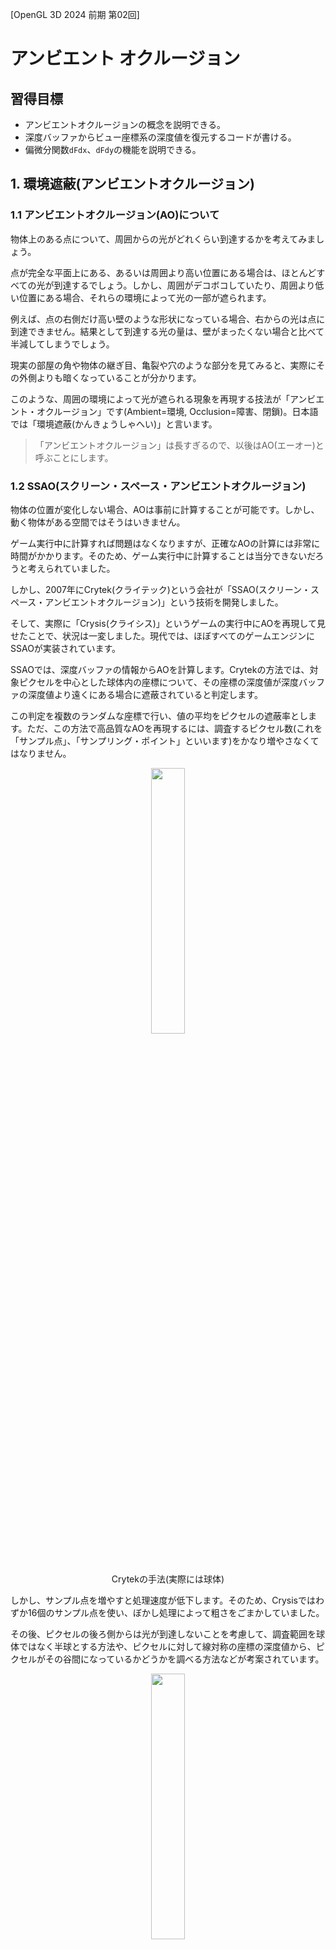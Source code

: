[OpenGL 3D 2024 前期 第02回]

# アンビエント オクルージョン

## 習得目標

* アンビエントオクルージョンの概念を説明できる。
* 深度バッファからビュー座標系の深度値を復元するコードが書ける。
* 偏微分関数`dFdx`、`dFdy`の機能を説明できる。

## 1. 環境遮蔽(アンビエントオクルージョン)

### 1.1 アンビエントオクルージョン(AO)について

物体上のある点について、周囲からの光がどれくらい到達するかを考えてみましょう。

点が完全な平面上にある、あるいは周囲より高い位置にある場合は、ほとんどすべての光が到達するでしょう。しかし、周囲がデコボコしていたり、周囲より低い位置にある場合、それらの環境によって光の一部が遮られます。

例えば、点の右側だけ高い壁のような形状になっている場合、右からの光は点に到達できません。結果として到達する光の量は、壁がまったくない場合と比べて半減してしまうでしょう。

現実の部屋の角や物体の継ぎ目、亀裂や穴のような部分を見てみると、実際にその外側よりも暗くなっていることが分かります。

このような、周囲の環境によって光が遮られる現象を再現する技法が「アンビエント・オクルージョン」です(Ambient=環境, Occlusion=障害、閉鎖)。日本語では「環境遮蔽(かんきょうしゃへい)」と言います。

>「アンビエントオクルージョン」は長すぎるので、以後はAO(エーオー)と呼ぶことにします。

<div style="page-break-after: always"></div>

### 1.2 SSAO(スクリーン・スペース・アンビエントオクルージョン)

物体の位置が変化しない場合、AOは事前に計算することが可能です。しかし、動く物体がある空間ではそうはいきません。

ゲーム実行中に計算すれば問題はなくなりますが、正確なAOの計算には非常に時間がかかります。そのため、ゲーム実行中に計算することは当分できないだろうと考えられていました。

しかし、2007年にCrytek(クライテック)という会社が「SSAO(スクリーン・スペース・アンビエントオクルージョン)」という技術を開発しました。

そして、実際に「Crysis(クライシス)」というゲームの実行中にAOを再現して見せたことで、状況は一変しました。現代では、ほぼすべてのゲームエンジンにSSAOが実装されています。

SSAOでは、深度バッファの情報からAOを計算します。Crytekの方法では、対象ピクセルを中心とした球体内の座標について、その座標の深度値が深度バッファの深度値より遠くにある場合に遮蔽されていると判定します。

この判定を複数のランダムな座標で行い、値の平均をピクセルの遮蔽率とします。ただ、この方法で高品質なAOを再現するには、調査するピクセル数(これを「サンプル点」、「サンプリング・ポイント」といいます)をかなり増やさなくてはなりません。

<p align="center">
<img src="images/Tips_08_ao_sphere.png" width="33%" /><br>
Crytekの手法(実際には球体)
</p>

しかし、サンプル点を増やすと処理速度が低下します。そのため、Crysisではわずか16個のサンプル点を使い、ぼかし処理によって粗さをごまかしていました。

その後、ピクセルの後ろ側からは光が到達しないことを考慮して、調査範囲を球体ではなく半球とする方法や、ピクセルに対して線対称の座標の深度値から、ピクセルがその谷間になっているかどうかを調べる方法などが考案されています。

<p align="center">
<img src="images/Tips_08_ao_hemisphere.png" width="33%" /><br>
サンプル点を減らすために、範囲を半球に限定した手法
</p>

今回は、2012年にNVidia社のMcGuire氏が考案した「SAO(スケーラブル・アンビエント・オブスキュランス)」という方法を使うことにしました。

>`obscurance`は「隠す」、「あいまいにする」という意味です。

SAOでは、対象ピクセルからサンプル点へ向かうベクトルと、対象ピクセルの法線がなす角を調べます。そして、角度が小さいほど強く遮蔽されていると判断します。

<p align="center">
<img src="images/Tips_08_ao_scalable_ambient_obscurance.png" width="33%" /><br>
サンプル点との角度差を遮蔽率とする手法(SAO)
</p>

また、既存のSSAOでは「ピクセルが視点に近い場合、サンプルする範囲が広くなりすぎて描画速度が低下する」という問題がありました。SAOでは、ブルームエフェクトのように多段階の縮小深度バッファを作成することで、速度低下を抑える工夫が導入されています。

>**【SSAOをもっと詳しく知るには】**<br>
>SSAOの種類と考え方については、以下のURLが参考になるでしょう。<br>
>`https://ambientocclusion.hatenablog.com/entry/2013/11/07/152755`

### 1.3 SAO用のシェーダを作成する

SAOではブルームエフェクトと同様に、複数のシェーダを使用します。

* 深度値を視点からの線形距離に戻すシェーダ(同時に1/2に縮小)
* 線形距離バッファを縮小するシェーダ
* SAO技法によってアンビエントオクルージョンを計算するシェーダ
* アンビエントオクルージョンをぼかすシェーダ

最初に「深度値を視点からの距離に戻すシェーダ」を作成します。`standard.frag`シェーダを確認すれば分かりますが、深度バッファに書き込まれた値は`0`～`1`に変換されます。

さらに、GPUは`w`要素による除算を自動的に行います。これらの要因があるため、深度バッファの値は視点平面からの線形距離を表しません。そのため、異なる深度のピクセルを直接比較することはできません。

以下の図の縦軸は深度バッファの値、横軸は距離です。

<p align="center">
<img src="images/24_depth_buffer_curve.png" width="33%" /><br>
[青=深度バッファの値 赤=本来の深度値]
</p>

図から分かるように、深度値0.2と0.3の距離の差は1mもないのに対して、深度値0.8と0.9の差は約5mになっています。このように、深度値は「どちらが手前にあるか？」には答えられますが、「2つのピクセルの奥行きの差は何メートルか？」という問いには答えられないのです。

ピクセルの間の正しい距離を計算するには、深度バッファの値を実際の線形距離に変換しなくてはなりません。

幸い、これはそんなに難しくはありません。頂点シェーダで行っている計算と逆の計算をすればいいのです。次のプログラムは、`standard.vert`から該当部分を抜き出したものです。

```c++
  const float near = 0.35;
  const float far = 1000;
  const float A = -2 * far * near / (far - near);
  const float B = (far + near) / (far - near);

  // 遠近法を有効にする
  gl_Position.w = -gl_Position.z;
  gl_Position.z = -gl_Position.z * B + A; // 深度値を補正
```

GPUによる`w`除算が行われるので、実際に深度バッファに書き込まれる値を`D`とすると、`D`は次のように計算されます。

```c++
D = 0.5 * (-gl_Position.z * B + A) / -gl_Position.z + 0.5
```

深度値を線形に戻すという問題は、`A`, `B`, `D`から`gl_Position.z`を再計算することに相当します。導出を飛ばして結論から述べると、以下の式によって線形距離に戻すことが可能です。

```c++
D` = 2 * D + 1
gl_Position.z = A / (D' - B)
```

>この式の導出は各自で行うこと。それほど難しくありません。

それではシェーダを作成しましょう。プロジェクトの`Res`フォルダに`sao_restore_depth.frag`(エスエーオー・レストア・デプス・フラグ)という名前のテキストファイルを追加してください。

追加したファイルを開き、次のプログラムを追加してください。

```diff
+#version 450
+
+out float outColor;
+
+layout(binding=0) uniform sampler2D texDepth;
+
+/**
+* 深度バッファの値からビュー空間のZ値を復元
+*/
+void main()
+{
+  // 2x2テクセルのうち、最も視点に近い値を選択
+  ivec2 uv = ivec2(gl_FragCoord.xy) * 2;
+  float d1 = texelFetch(texDepth, uv + ivec2(0, 0), 0).x;
+  float d2 = texelFetch(texDepth, uv + ivec2(0, 1), 0).x;
+  float d3 = texelFetch(texDepth, uv + ivec2(1, 1), 0).x;
+  float d4 = texelFetch(texDepth, uv + ivec2(1, 0), 0).x;
+  float depth = min(min(d1, d2), min(d3, d4));
+
+  // 深度値を線形に戻す
+  const float near = 0.35;
+  const float far = 1000;
+  const float A = -2 * far * near / (far - near);
+  const float B = (far + near) / (far - near);
+  depth = 2 * depth - 1;
+  outColor = A / (depth - B);
+}
```

このシェーダでは深度値の変換に加えて、サイズを縦横1/2(面積では1/4)に縮小する処理も行っています。テクスチャのサイズを減らすと、以後の処理でテクスチャの読み取りにかかる時間を大幅に短縮できるからです。

このような縮小処理では通常は`texture`関数を使って周辺4ピクセルの平均値を利用します。しかし、深度テクスチャの場合はこの方法は使えません。

というのは、先に説明したように「深度値が線形ではない(非線形)」だからです。このため、単純に平均すると、間違った平均値になってしまいます。

そこで、「4ピクセルのうち、最も視点に近い値」を選びます。AOの計算では隣接ピクセルとの位置関係が重要なので、手前に出っ張った部分を優先するのは理にかなっています。

周辺4ピクセルの平均値ではなく、特定のピクセルの値だけを取り出すには`texelFetch`(テクセル・フェッチ)関数を使います。

<p><code class="tnmai_code"><strong>【書式】</strong><br>
vec3 texelfetch(サンプラ, テクスチャ座標, ミップレベル);
</code></p>

`texelFech`関数では、テクスチャ座標の指定方法が「ピクセル単位」となっていることに注意してください(`texture`関数は`0.0`～`1.0`の範囲)。

例えば`texture`関数で画像の中心の色を取得するには座標に`(0.5, 0.5)`を指定します。同じことを`texelFetch`で行うには、画像が256x256だったとすると`(128,128)`を指定することになります。

ピクセル単位のテクスチャ座標を取得する方法はいろいろありますが、今回は深度テクスチャを1/2に縮小描画するため、スクリーン座標を表す`gl_FragCoord`(ジーエル・フラグ・コード)変数が利用できます。

`gl_FragCoord`はフラグメントのスクリーン座標を表します。フレームバッファサイズが960x540の場合、左下端のフラグメントの`gl_FragCoord`は`(0.5, 0.5)`、右上端は`(959.5, 539.5)`になります。

深度テクスチャは1920x1080なので、`gl_FragCoord`を2倍すると深度テクスチャの座標になります。あとは右と上方向に1ピクセルずつずらしながら4回`texelFetch`を実行します。

4つのピクセルの値を取得したら、それらうちで最も視点に近い、つまり、視点からの距離が短いピクセルを選択します。これには`min`関数を使います。

深度値`depth`を取得したら、あとは先に説明した式を使って線形距離に変換し、`outColor`に代入します。

### 1.4 線形距離を縮小するシェーダを作成する

次に、線形距離に変換したデータを更に縮小していくシェーダを作成します。これはSAOの`Scalable`(スケーラブル)という特性を実現するためです。

ブルームエフェクトのサンプリング範囲はすべてのピクセルで一定でしたが、SSAOでは視点から遠いピクセルはサンプリング範囲が狭く、視点に近いピクセルほどサンプリング範囲が広くなります。

サンプリング範囲が広くなると、それだけ広範囲のテクスチャを参照しなくてはならず、描画性能が低下するという問題がありました。

そこでSAOでは、描画範囲に応じて縮小した深度バッファを利用することで、参照するテクスチャのサイズを一定以下に抑え、性能低下を防ぐようになっています。

それでは、プロジェクトの`Res`フォルダに`sao_down_sampling.frag`(エスエーオー・ダウン・サンプリング・フラグ)という名前のテキストファイルを追加してください。

追加したファイルを開き、次のプログラムを追加してください。

```diff
+#version 450
+
+layout(binding=0) uniform sampler2D texDepth;
+
+out float outColor;
+
+layout(location=200) uniform int mipLevel; // コピー元のミップレベル
+
+void main()
+{
+  ivec2 uv = ivec2(gl_FragCoord.xy) * 2;
+  float d1 = texelFetch(texDepth, uv + ivec2(0, 0), mipLevel).x;
+  float d2 = texelFetch(texDepth, uv + ivec2(0, 1), mipLevel).x;
+  float d3 = texelFetch(texDepth, uv + ivec2(1, 1), mipLevel).x;
+  float d4 = texelFetch(texDepth, uv + ivec2(1, 0), mipLevel).x;
+  outColor = min(min(d1, d2), min(d3, d4));
+}
```

`ssao_restre_depth.frag`シェーダで線形距離への変換は済ませているので、このシェーダでは最も視点に近いピクセルを選ぶだけです。

大きな違いは、ミップレベルを指定するユニフォーム変数があることです。ミップマップは「解像度を段階的に下げた複数の画像で構成されたテクスチャ」です。

ポリゴンが視点から遠くなるほどテクスチャも縮小表示されますが、画像を効率的に縮小する方法は存在しないために描画速度が低下します。

ミップマップのアイデアは、事前に縮小した画像を用意しておき、実際に画面上に表示されるサイズに応じて適切なサイズの画像を選択することで、描画速度の低下を防ぐというものです。

SSAOでは距離が近いピクセルほどサンプリング範囲が広くなりますが、広い範囲をサンプリングすることは、機能的には画像の縮小と同じです。

そこで、SAOでは線形距離を4～5段階のミップマップ画像に縮小しておきます。サンプリング範囲に合わせたミップマップを使うことで、描画速度の低下を防ぎます。

### 1.5 深度値を線形距離に変換する

ここで、ゲームエンジンに深度バッファの線形変換と縮小処理までを実装しておきます。

まず`Texture`クラスにミップマップテクスチャを作成する機能を追加します。`Texture.h`を開き、「空のテクスチャを作成するコンストラクタ」の宣言を次のように変更してください。

```diff
   * @param height    テクスチャの高さ(ピクセル数)
   * @param gpuFormat データ形式
   * @param wrapMode  ラップモード
+  * @param levels    ミップマップテクスチャのレベル数
   */
   Texture(const char* name, int width, int height,
-    GLenum gpuFormat, GLenum wrapMode = GL_CLAMP_TO_EDGE);
+    GLenum gpuFormat, GLenum wrapMode = GL_CLAMP_TO_EDGE, int levels = 1);

   ~Texture();
```

次に`Texture.cpp`を開き、「空のテクスチャを作成するコンストラクタ」の定義を次のように変更してください。

```diff
 * 空のテクスチャを作成するコンストラクタ
 */
 Texture::Texture(const char* name, int width, int height,
-  GLenum gpuFormat, GLenum wrapMode) :
+  GLenum gpuFormat, GLenum wrapMode, int levels) :
   name(name), width(width), height(height)
 {
   glCreateTextures(GL_TEXTURE_2D, 1, &id);
-  glTextureStorage2D(id, 1, gpuFormat, width, height);
+  glTextureStorage2D(id, levels, gpuFormat, width, height);
   glTextureParameteri(id, GL_TEXTURE_WRAP_S, wrapMode);
   glTextureParameteri(id, GL_TEXTURE_WRAP_T, wrapMode);
```

ミップマップテクスチャを作成するには、`glTextureStorage2D`関数の第2引数に「作成したい最大ミップレベル」を指定するだけです。これによって、ミップマップに必要なGPUメモリが確保されます。

実際のテクスチャ作成は`TexHelper`構造体が行うので、これもミップマップに対応させます。`Engine.h`を開き、`TexHelper`構造体の定義を次のように変更してください。

```diff
   struct TexHelper : public Texture {
     TexHelper(const char* p) : Texture(p) {}
     TexHelper(const char* p, bool m, GLenum f) : Texture(p, m, f) {}
-    TexHelper(const char* p, int w, int h, GLenum f) Texture(p, w, h, f) {}
+    TexHelper(const char* p, int w, int h, GLenum f, int levels = 1) :
+      Texture(p, w, h, f, GL_CLAMP_TO_EDGE, levels) {}
   };
```

それから、描画先となるフレームバッファオブジェクトについても、書き込み先のミップマップを指定する機能を追加します。`FramebufferObject.h`を開き、コンストラクタの定義を次のように変更してください。

```diff
   * 既存のテクスチャからFBOを作成するコンストラクタ
   *
   * @param color カラーテクスチャ
   * @param depth 深度テクスチャ
+  * @param colorLevel カラーテクスチャのミップレベル
+  * @param depthLevel 深度テクスチャのミップレベル
   */
-  FramebufferObject(const TexturePtr& color, const TexturePtr& depth)
+  FramebufferObject(const TexturePtr& color, const TexturePtr& depth,
+    int colorLevel = 0, int depthLevel = 0);
   ~FramebufferObject();

   // コピーと代入を禁止
   FramebufferObject(const FramebufferObject&) = delete;
```

続いて`FramebufferObject.cpp`を開き、コンストラクタの定義を次のように変更してください。

```diff
 * 既存のテクスチャからFBOを作成するコンストラクタ
 */
 FramebufferObject::FramebufferObject(
-  const TexturePtr& color, const TexturePtr& depth)
+  const TexturePtr& color, const TexturePtr& depth,
+  int colorLevel, int depthLevel)
   : texColor(color), texDepth(depth)
 {
   glCreateFramebuffers(1, &fbo);
 
   // カラーバッファを設定
   if (color) {
-    glNamedFramebufferTexture(fbo, GL_COLOR_ATTACHMENT0, *color, 0);
+    glNamedFramebufferTexture(fbo, GL_COLOR_ATTACHMENT0, *color, colorLevel);
     width = texColor->GetWidth();
     height = texColor->GetHeight();
   } else {
     glNamedFramebufferDrawBuffer(fbo, GL_NONE);
   }
 
   // 深度バッファを設定
   if (depth) {
-    glNamedFramebufferTexture(fbo, GL_DEPTH_ATTACHMENT, *depth, 0);
+    glNamedFramebufferTexture(fbo, GL_DEPTH_ATTACHMENT, *depth, depthLevel);
     width = texDepth->GetWidth();
     height = texDepth->GetHeight();
   }
```

これで、フレームバッファの書き込み先に、特定のミップレベルを指定できるようになりました。

それでは、プログラムオブジェクトとフレームバッファオブジェクトを作成し、深度値を変換して縮小する機能を追加しましょう。`Engine.h`を開き、ブルームエフェクト用の変数定義の下に、次のプログラムを追加してください。

```diff
   ProgramObjectPtr progUpSampling;     // 拡大ぼかしシェーダ
   float bloomThreshold = 1; // 明るいとみなす閾値
   float bloomIntensity = 1; // ブルームの強さ
+
+  // SSAO用のメンバ変数
+  ProgramObjectPtr progSAORestoreDepth; // 線形距離変換シェーダ
+  ProgramObjectPtr progSAODownSampling; // 縮小シェーダ
+  FramebufferObjectPtr fboSAODepth[4];  // 深度値の縮小バッファ

   ProgramObjectPtr progImageProcessing; // 画像処理シェーダ
   mat3 colorMatrix = mat3(1); // 画像処理で使う色変換マトリクス
```

続いて`Engine.cpp`を開き、`Initialize`メンバ関数に次のプログラムを追加してください。

```diff
   progUpSampling = std::make_shared<ProgramObject>(
     "Res/simple.vert", "Res/up_sampling.frag");
   progImageProcessing = std::make_shared<ProgramObject>(
     "Res/simple.vert", "Res/image_processing.frag");
+  progSAORestoreDepth = std::make_shared<ProgramObject>(
+    "Res/simple.vert", "Res/sao_restore_depth.frag");
+  progSAODownSampling = std::make_shared<ProgramObject>(
+    "Res/simple.vert", "Res/sao_down_sampling.frag");

   glProgramUniform1f(*progShadow, locAlphaCutoff, 0.5f); // カットオフ値を設定しておく
   glProgramUniform1f(*progShadowSkeletal, locAlphaCutoff, 0.5f);
```

頂点シェーダには`simple.vert`を使います。全画面を対象とするシェーダは、とりあえず`simple.vert`を使っておけば大丈夫です。

続いてフレームバッファオブジェクトを作成します。`CreateMainFBO`メンバ関数の定義に、次のプログラムを追加してください。

```diff
   auto texMainDepth = std::make_shared<TexHelper>(
     "FBO(main depth)", width, height, GL_DEPTH_COMPONENT32);
   fboMain = std::make_shared<FramebufferObject>(texMainColor, texMainDepth);
+
+  // SAO用FBOを作成する
+  const int maxMipLevel = static_cast<int>(std::size(fboSSAODepth));
+  auto texSAODepth = std::make_shared<TexHelper>(
+    "FBO(sao depth)", width / 2, height / 2, GL_R32F, maxMipLevel);
+  for (int level = 0; level < maxMipLevel; ++level) {
+    fboSAODepth[i] = std::make_shared<FramebufferObject>(texSAODepth, nullptr, level, 0);
+  }

   // ブルーム用FBOを作成する
   fboBloom.clear();
   fboBloom.resize(6);
```

ミップマップテクスチャは複数の画像の集合です。ミップレベルごとに異なるフレームバッファオブジェクトに割り当てることができます。

作成したオブジェクトを使って、線形距離と縮小バッファを描画します。`Engine.h`を開き、`Engine`クラスのプライベートメンバに次のプログラムを追加してください。

```diff
   void CreateShadowMap(
     GameObjectList::iterator begin,
     GameObjectList::iterator end);
+  void DrawAmbientOcclusion();
   void DrawBloomEffect();
   void DrawMainImageToDefaultFramebuffer();
```

`Engine.cpp`を開き、`CreateShadowMap`メンバ関数の定義の下に、次のプログラムを追加してください。

```diff
   glProgramUniform1f(*prog3D, locShadowNormalOffset, texelSize * 1.5f);
   glProgramUniform1f(*progSkeletal, locShadowNormalOffset, texelSize * 1.5f);

   glDisable(GL_CULL_FACE);
 }
+
+/**
+* アンビエントオクルージョンを描画する
+*/
+void Engine::DrawAmbientOcclusion()
+{
+  glDisable(GL_CULL_FACE);
+  glDisable(GL_DEPTH_TEST);
+  glDisable(GL_BLEND);
+
+  glBindVertexArray(*meshBuffer->GetVAO());
+  const auto& drawParams =
+    meshBuffer->GetStaticMesh("plane_xy")->drawParamsList[0];
+
+  // 深度値を線形距離に変換(fboMain -> fboSAODepth[0])
+  glUseProgram(*progSAORestoreDepth);
+  glBindFramebuffer(GL_FRAMEBUFFER, *fboSAODepth[0]);
+  glViewport(0, 0, fboSAODepth[0]->GetWidth(), fboSAODepth[0]->GetHeight());
+  GLuint tex0 = *fboMain->GetDepthTexture();
+  glBindTextures(0, 1, &tex0);
+  glDrawElementsBaseVertex(drawParams.mode, drawParams.count,
+    GL_UNSIGNED_SHORT, drawParams.indices, drawParams.baseVertex);
+
+  glEnable(GL_BLEND);
+  glEnable(GL_DEPTH_TEST);
+  glEnable(GL_CULL_FACE);
+}

 /**
 * ブルームエフェクトを描画する
```

深度値の線形距離への変換では、カリング、深度テスト、アルファブレンドは使わないので無効化しています。そして、関数の末尾で戻しています。

>**【これらの機能を無効化しないとどうなる？】**<br>
>実際のところ、プリミティブが適切ならカリングの有無は描画に影響しません。また、`fboSAODepth`には深度バッファがアタッチされていないので、深度テストが有効であっても意味はありません。<br>
>つまり、ここで本当に無効化するべきなのは「アルファブレンド」だけです。しかし、「無効化しなくてもGPUがうまくやってくれる」ということは保証されていないため、GPUやドライバによっては速度低下の原因にならないとも限りません。使わない機能は明示的に無効化しておくほうが安全です。

次に、線形距離に変換した画像データを段階的に縮小します。深度値を線形距離に変換するプログラムの下に、次のプログラムを追加してください。

```diff
   GLuint tex0 = *fboMain->GetDepthTexture();
   glBindTextures(0, 1, &tex0);
   glDrawElementsBaseVertex(drawParams.mode, drawParams.count,
     GL_UNSIGNED_SHORT, drawParams.indices, drawParams.baseVertex);
+
+  // 縮小バッファを作成(fboSAODepth[i - 1] -> fboSAODepth[i])
+  glUseProgram(*progSAODownSampling);
+  tex0 = *fboSAODepth[0]->GetColorTexture();
+  glBindTextures(0, 1, &tex0);
+  for (int i = 1; i < std::size(fboSAODepth); ++i) {
+    glBindFramebuffer(GL_FRAMEBUFFER, *fboSAODepth[i]);
+    glViewport(0, 0, fboSAODepth[i]->GetWidth(), fboSAODepth[i]->GetHeight());
+    glProgramUniform1i(*progSAODownSampling, 200, i - 1);
+    glDrawElementsBaseVertex(drawParams.mode, drawParams.count,
+      GL_UNSIGNED_SHORT, drawParams.indices, drawParams.baseVertex);
+  }

   glEnable(GL_BLEND);
   glEnable(GL_DEPTH_TEST);
```

ミップマップテクスチャは「内部的には複数の画像の集合」ですが、テクスチャイメージユニットには「まとめてひとつのテクスチャ」として設定します。

実際、通常の3D描画ではミップマップは自動的に選択され、シェーダでミップマップを意識することはありません。しかし、今回のように「特定のミップレベルの画像だけを参照したい」場合は明示的にミップレベルを指定できます。

### 1.6 線形距離バッファを表示する

さて、線形距離バッファと縮小バッファは、SSAOを描画するための中間データです。そのため、実際に画面に表示されることはありません。

しかし、シェーダにはデバッグ機能がほとんどないため、正しく動作していることを確認するには、実際に画面に表示してみるしかありません。

そこで、テクスチャを画面に表示するだけのシェーダを用意し、線形距離バッファを確認できるようにします。

プロジェクトの`Res`フォルダに`simple.frag`という名前のテキストファイルを追加してください。追加したファイルを開き、次のプログラムを追加してください。

```diff
+#version 450
+
+layout(location=1) in vec2 inTexcoord;
+
+layout(binding=0) uniform sampler2D texColor;
+
+out vec4 outColor;
+
+void main()
+{
+  outColor = texture(texColor, inTexcoord);
+}
```

次に`Engine.h`を開き、`Engine`クラスの定義に次のプログラムを追加してください。

```diff
   // SSAO用のメンバ変数
   ProgramObjectPtr progSAORestoreDepth; // 線形距離変換シェーダ
   ProgramObjectPtr progSAODownSampling; // 縮小シェーダ
   FramebufferObjectPtr fboSAODepth[4];  // 深度値の縮小バッファ
+
+  ProgramObjectPtr progSimple; // テクスチャを描画するだけのシェーダ

   ProgramObjectPtr progImageProcessing; // 画像処理シェーダ
   mat3 colorMatrix = mat3(1); // 画像処理で使う色変換マトリクス
```

続いて`Engine.cpp`を開き、`Initialize`メンバ関数に次のプログラムを追加してください。

```diff
   progSAORestoreDepth = std::make_shared<ProgramObject>(
     "Res/simple.vert", "Res/sao_restore_depth.frag");
   progSAODownSampling = std::make_shared<ProgramObject>(
     "Res/simple.vert", "Res/sao_down_sampling.frag");
+
+  // テクスチャを描画するだけのシェーダ
+  progSimple = std::make_shared<ProgramObject>(
+    "Res/simple.vert", "Res/simple.frag");

   glProgramUniform1f(*progShadow, locAlphaCutoff, 0.5f); // カットオフ値を設定しておく
   glProgramUniform1f(*progShadowSkeletal, locAlphaCutoff, 0.5f);
```

それでは、線形距離バッファを表示しましょう。`DrawAmbientOcclusion`メンバ関数にある縮小バッファを作成するプログラムの下に、次のプログラムを追加してください。

```diff
     glProgramUniform1i(*progSAODownSampling, 200, i - 1);
     glDrawElementsBaseVertex(drawParams.mode, drawParams.count,
       GL_UNSIGNED_SHORT, drawParams.indices, drawParams.baseVertex);
   }
+
+  // (デバッグ用)線形距離バッファを描画
+  glUseProgram(*progSimple);
+  glBindFramebuffer(GL_FRAMEBUFFER, *fboMain);
+  glViewport(0, 0, fboMain->GetWidth(), fboMain->GetHeight());
+  tex0 = *fboSAODepth[0]->GetColorTexture();
+  glBindTextures(0, 1, &tex0);
+  glDrawElementsBaseVertex(drawParams.mode, drawParams.count,
+    GL_UNSIGNED_SHORT, drawParams.indices, drawParams.baseVertex);

   glEnable(GL_BLEND);
   glEnable(GL_DEPTH_TEST);
```

最後に`DrawAmbientOcclusion`メンバ関数を呼び出します。`Render`メンバ関数にある「transparent以前のキューを描画」するプログラムの下に、次のプログラムを追加してください。

```diff
   DrawGameObject(*prog3D, gameObjects.begin(), transparentBegin);
   glProgramUniform1f(*prog3D, locAlphaCutoff, 0);
   glProgramUniform1f(*progSkeletal, locAlphaCutoff, 0);
+
+  // アンビエントオクルージョンを描画
+  DrawAmbientOcclusion();

   // スカイスフィアを描画
   DrawSkySphere();
```

プログラムがけたらビルドして実行してください。次のような赤い画面が表示されたら成功です。

<p align="center">
<img src="images/24_draw_linear_depth_0.jpg" width="45%" />
</p>

赤くなるのは、線形距離バッファのフォーマットが`GL_R32F`、つまり赤成分だけだからです。テクスチャにない色成分は`0`になります。アルファ成分がない場合、アルファ成分は`1`になります。

しかし、ほとんどが真っ赤に染まっていて、本当に正しく描画されているのかさっぱり分かりませんね。これは深度値を線形距離に変換したことで、距離1m以上は全部赤色で表示されるためです。

こういうときは、実験として出力範囲が0～1になるようにシェーダを変更します(実験なので、後で元に戻します)。

とりあえず距離100mが1.0になるように、数値を`0.01`倍しましょう。`sao_restore_depth.frag`を開き、プログラムを次のように変更してください。

```diff
  const float A = -2 * far * near / (far - near);
  const float B = (far + near) / (far - near);
  depth = 2 * depth - 1;
- outColor = A / (depth - B);
+ outColor = A / (depth - B) * 0.01;
}
```

プログラムがけたらビルドして実行してください。距離によって濃淡がついて表示されたら、深度値の線形距離への変換はうまく動作していると考えられます。

<p align="center">
<img src="images/24_draw_linear_depth_1.jpg" width="45%" />
</p>

動作確認ができたので、`0.01`倍するプログラムは削除してください。

```diff
  const float A = -2 * far * near / (far - near);
  const float B = (far + near) / (far - near);
  depth = 2 * depth - 1;
- outColor = A / (depth - B) * 0.01;
+ outColor = A / (depth - B);
}
```

### 1.7 AOを計算するシェーダを作成する

本丸である「SAOによってアンビエントオクルージョンを計算するシェーダ」を作成します。このシェーダは複雑なので、段階的に作成します。

>1. 入出力変数やユニフォーム変数、定数などを定義。
>1. ピクセルの視点座標と法線を求める。
>3. 遮蔽率(アンビエントオクルージョン)の計算に使う変数の定義。
>4. `for`ですべてのサンプル点の遮蔽率を計算。
>5. 遮蔽率を平滑化(へいかつか)する。

最初に、入出力変数、ユニフォーム変数、定数を定義します。プロジェクトの`Res`フォルダに`sao.frag`という名前のテキストファイルを追加してください。

追加したファイルを開き、次のプログラムを追加してください。

```diff
+#version 450
+
+layout(location=1) in vec2 inTexcoord;
+
+out float outColor;
+
+layout(binding=0) uniform sampler2D texDepth; // 深度テクスチャ
+
+layout(location=200) uniform vec4 saoInfo;
+#define RADIUS2             (saoInfo.x) // サンプリング半径(m)の2乗
+#define RADIUS_IN_TEXCOORDS (saoInfo.y) // サンプリング半径(テクスチャ座標)
+#define BIAS                (saoInfo.z) // 平面とみなすコサイン値
+#define INTENSITY           (saoInfo.w) // AOの強度
+
+// NDC座標をビュー座標に変換するためのパラメータ
+layout(location=201) uniform vec2 ndcToView;
+
+const float twoPi = 3.14159265 * 2; // 2π(360度)
+const float samplingCount = 11;     // サンプル数
+const float spiralTurns = 7;        // サンプル点の回転回数
+const int maxMipLevel = 3;          // 最大ミップレベル
+
+// ミップレベル0になるサンプル点の距離(2^logMipOffsetピクセル)
+const int logMipOffset = 3;
```

`texDepth`(テックス・デプス)には、線形距離に変換した深度テクスチャを割り当てます。

`saoInfo`(エスエーオー・インフォ)は、SAOに使用するパラメータが設定されます。各パラメータについては実際に使うときに説明します。

`ndcToView`(エヌディーシー・トゥ・ビュー)は、NDC座標を視点(ビュー)座標に変換します。

`twoPi`(トゥー・パイ)は読んで字のごとく`2π`です。このシェーダでは、サンプリング開始位置をランダムに選択するために使用します。

SAOのサンプル点は、次のように螺旋状に選択されます。

<p align="center">
<img src="images/Tips_08_sao_spiral_sampling.png" width="25%" />
</p>

`samplingCount`(サンプリング・カウント)は、1ピクセルのAO計算で取得するサンプル数です。増やすと見た目がきれいになるかわりに描画速度が低下します。

`spiralTurns`(スパイラル・ターンズ)は、サンプリング位置を決める螺旋の巻き回数です。多すぎても少なすぎても見た目の品質が低下します。

>nvidiaによると「サンプル点の偏りを防ぐため`samplingCount`未満の最大の素数を選ぶべき」だそうです。

`maxMipLevel`(マックス・ミップ・レベル)は`texDepth`に割り当てるテクスチャの最大ミップレベルです。

GLSLには`textureQueryLevels`というミップマップ数を取得する関数があるのですが、この関数の戻り値は実装依存とされており、あまり信頼できません。そのため、定数を使うほうが安全です。

`logMipOffset`(ログ・ミップ・オフセット)は、ミップレベルが切り替わり始める距離です。サンプル点までの距離が「2の`logMipOffset`乗」ピクセルより遠い場合、より解像度の低いミップレベルが選ばれます。

GPUキャッシュの特性から、遠く離れたピクセルへのアクセスは読み取りに時間がかかります。より低解像度の画像から読み取ることで、実質的なピクセル距離を一定以下に<ruby>保<rt>たも</rt></ruby>ち、読み取り速度の低下を防ぎます。

### 1.8 ピクセルの視点座標と法線を復元する

続いて、「テクスチャ座標と深度値からピクセルの視点座標を復元する」関数を定義します。関数名は`GetViewSpacePosition`(ゲット・ビュースペース・ポジション、「視点座標系の座標を取得する」という意味)とします。

`logMipOffset`定数の定義の下に、次のプログラムを追加してください。

```diff
 // ミップレベル0になるサンプル点の距離(2^logMipOffsetピクセル)
 const int logMipOffset = 4;
+
+/**
+* ビュー座標系の座標を計算
+*/
+vec3 GetViewSpacePosition(vec2 uv, float linearDepth)
+{
+  // テクスチャ座標からNDC座標に変換
+  vec2 ndc = uv * 2 - 1;
+
+  // NDC座標から視点からの距離1mの場合の視点座標に変換
+  vec2 viewOneMeter = ndc * ndcToView;
+
+  // 距離が深度値の場合の視点座標に変換
+  return vec3(viewOneMeter * linearDepth, -linearDepth);
+}
```

`viewOneMeter`(ビュー・ワン・メーター)は、視点から線形距離1mの位置にスクリーンを表示した場合の`uv`座標を表します。この値に線形距離を掛けると、視点座標系にの座標が得られます。

続いて`main`関数を定義します。SAOシェーダはおおよそ次の手順でAOを計算します。

それでは、`GetViewSpacePosition`関数の定義の下に、次のプログラムを追加してください。

```diff
   // 距離が深度値の場合の視点座標に変換
   return vec3(viewOneMeter * linearDepth, -linearDepth);
 }
+
+/**
+* SAO(Scalable Ambient Obscurance)により遮蔽率を求める
+*/
+void main()
+{
+  // ピクセルの視点座標と法線を求める
+  float depth = textureLod(texDepth, inTexcoord, 0).x;
+  vec3 positionVS = GetViewSpacePosition(inTexcoord, depth);
+  vec3 normalVS = normalize(cross(dFdx(positionVS), dFdy(positionVS)));
+}
```

ピクセルの深度値は、常にミップレベル0(最も詳細な画像)から取得します。特定のミップレベルのテクスチャからデータを取得するには、`textureLod`(テクスチャ・エルオーディー)関数を使います。

<pre class="tnmai_code"><strong>【書式】</strong><code>
カラーデータ textureLod(サンプラ, テクスチャ座標, ミップレベル);
</code></pre>

`positionVS`(ポジション・ブイエス)変数には、テクスチャ座標と線形深度値から復元された「ピクセルの視点座標」が格納されます。`VS`は`View Space`の短縮形です。

ピクセルの法線は、視点座標を利用して計算されます。隣接するピクセルの視点座標に向かうベクトルがあるとします。このベクトルは、ピクセルが属する平面と平行なはずです。

平面に平行なベクトルが2つあれば、その2つの外積を求めることで平面に垂直なベクトルが求められます。そして、これはピクセルの法線と一致するはずです。

この工程は、普通に考えると`uv`をずらして視点座標を求めれば解決できますが、各ピクセルについて視点座標を3回求める必要があるため描画速度が低下してしまいます。

幸いなことに、この余分な計算は回避可能です。これには、隣接するピクセルの変数との差分を返す`dFdx`(ディーエフ・ディーエックス)関数と`dFdy`(ディーエフ・ディーワイ)関数を使います。

<pre class="tnmai_code"><strong>【書式】</strong><code>
X方向の差分 dFdx(差分を求めたい式);
</code></pre>

<pre class="tnmai_code"><strong>【書式】</strong><code>
Y方向の差分 dFdy(差分を求めたい式);
</code></pre>

これらの関数は、引数で指定された変数について、隣接ピクセルの同じ変数との差分を返します。`dFdx`はX軸方向の差分、`dFdy`はY軸方向の差分になります。

この関数が成立するのは、GPUが複数のピクセルのシェーダを同時平行で実行しているからです。

さて、座標AとBの差分はAからBへ向かうベクトルになります。ここではX軸方向とY軸方向の視点座標の差分を外積することで、平面の法線ベクトルを求めています。

>`dFdx`と`dFdy`による法線は「推測値」でしかない、という点に注意してください。「隣り合うピクセルがそれぞれ別の平面に属する場合」には対応できないからです。

### 1.9 AOの計算に使う変数を計算する

次に、`for`ループで何度も使用する変数を計算します。視点座標と法線を求めるプログラムの下に、次のプログラムを追加してください。

```diff
   float depth = textureLod(texDepth, inTexcoord, 0).x;
   vec3 positionVS = GetViewSpacePosition(inTexcoord, depth);
   vec3 normalVS = normalize(cross(dFdx(positionVS), dFdy(positionVS)));
+
+  // フラグメントごとに回転の開始角度をずらすことで見た目を改善する
+  const ivec2 iuv = ivec2(gl_FragCoord.xy);
+  const float startAngle = mod((3 * iuv.x ^ iuv.y + iuv.x * iuv.y) * 10, twoPi);
+
+  // ワールド座標系とスクリーン座標系のサンプリング半径
+  float radiusSS = RADIUS_IN_TEXCOORDS / depth;
+  float pixelsSS = radiusSS * textureSize(texDepth, 0).y;
+
+  float occlusion = 0; // 遮蔽率
+  for (int i = 0; i < samplingCount; ++i) {
+  }
+
+  // 平均値を求め、AOの強さを乗算する
+  occlusion = min(1.0, occlusion / samplingCount * INTENSITY);
 }
```

`iuv`(アイ・ユーブイ)は「int型のUV座標」という程度の意味です。`iuv`変数は次行で乱数計算を行うために使います。

`startAngle`(スタート・アングル)は、サンプル点の螺旋の開始角度です。シェーダでは乱数が使えないため、この奇妙な計算式によって擬似的なランダム値を生成しています。

>この式はnvidiaのサンプルプログラムから借用しました。

`radiusTS`(レイディウス・ティーエス)は、テクスチャ座標系のサンプリング半径です。`pixelsSS`(ピクセルズ・エスエス)は、スクリーン座標系のサンプリング半径です。

これらの値は、「最も外側のサンプル点までの距離」になります。

### 1.10 遮蔽率(AO)を計算する

続いて、実際にアンビエントオクルージョンを計算する`for`ループを作成します。実際の計算では以下の処理が行われます。

>1. サンプル点の位置を少しずつ遠くしていく。
>2. サンプル点までの距離に対応するミップレベルを求める。
>3. 選択したミップレベルの深度値から視点座標を計算。
>4. 「サンプル点に向かうベクトルとピクセル法線のなす角」が小さいほど、遮蔽率が高くなる。
>5. サンプル点がピクセルに近いほど、遮蔽率が高くなる。

まず1, 2, 3をプログラムします。`for`文の中に次のプログラムを追加してください。

```diff
   float occlusion = 0; // 遮蔽率
   for (int i = 0; i < samplingCount; ++i) {
+    // サンプル点の角度と距離を求める
+    float ratio = (float(i) + 0.5) * (1.0 / samplingCount);
+    float angle = ratio * (spiralTurns * twoPi) + startAngle;
+    vec2 unitOffset = vec2(cos(angle), sin(angle)); 
+
+    // サンプル点の視点座標を求める
+    vec2 uv = inTexcoord + ratio * radiusTS * unitOffset;
+
+    // 距離が遠いほど高いミップレベルを選択
+    int mipLevel = clamp(findMSB(int(ratio * pixelsSS)) - logMipOffset, 0, maxMipLevel);
+
+    // サンプル点の視点座標を求める
+    float sampleDepth = textureLod(texDepth, uv, mipLevel).x;
+    vec3 samplePositionVS = GetViewSpacePosition(uv, sampleDepth);
   }

   // 平均値を求め、AOの強さを乗算する
   occlusion = min(1.0, occlusion / samplingCount * INTENSITY);
```

ミップレベルを選択するときに`findMSB`(ファインド・エムエスビー)関数を使っています。この関数は「`1`になっている最上位ビットの位置」を返します。

<pre class="tnmai_code"><strong>【書式】</strong><code>
最上位ビットの位置 findMSB(MSBを求めたい整数);
</code></pre>

`MSB`は`Most Significant Bit`(モスト・シグニフィカント・ビット)の短縮形で、意味は「最も重要度の高いビット」です。

>なお「最も重要度の低いビット」は`Least Significant Bit`(リースト・シグニフィカント・ビット)、`LSB`と呼ばれます。これは「`1`になっている最下位ビット」を意味します。

例えば、`1`のMSBは`0`、`100`のMSBは`7`、`10000`のMSBは`13`です。整数値が`15`以下の場合、MSBが`logMipOffset`の値`3`以下になるので、距離15ピクセル以下ならミップレベル0の画像が使われます。

距離が`16`～`31`ではMSBが`4`となり、ミップレベル1の画像が使われます。更に遠くなるとミップレベル2または3の画像が使われます。

つまり、このプログラムではMSBを「おおまかな距離を示すパラメータ」として使っています。実際に、MSBが1増えるごとにピクセル距離はおよそ2倍になります。

また、ミップレベルが1増えるごとに1ピクセルの大きさは縦横2倍になります。距離が2倍遠くなるごとにミップレベルを上げると、実際のピクセル距離を増やすことなく深度値を調べられます。

もちろん、ミップレベルが上がると詳細度も下がるので、深度値はどんどん不正確になっていきます。しかし、遠くの深度値ほどピクセルに与える影響が小さくなるため、あまり問題になりません。

続いて、4と5をプログラムします。サンプル店の視点座標を求めるプログラムの下に、次のプログラムを追加してください。

```diff
     // サンプル点の視点座標を求める
     float sampleDepth = textureLod(texDepth, uv, mipLevel).x;
     vec3 samplePositionVS = GetViewSpacePosition(uv, sampleDepth);
+
+    // サンプル点へのベクトルと法線のコサインを求める
+    // コサインが1(垂直)に近いほど遮蔽率が上がる
+    vec3 v = samplePositionVS - positionVS;
+    float vn = dot(v, normalVS); // 角度による遮蔽率
+
+    // サンプル点が中心に近いほど遮蔽率が上がる
+    float vv = dot(v, v);
+    float f = max(RADIUS2 - vv, 0); // 距離による遮蔽率
+
+    // サンプル点までの距離とコサインからAOを求める
+    occlusion += f * f * f * max((vn - BIAS) / (vv + 0.001), 0);
   }

   // 平均値を求め、AOの強さを乗算する
   occlusion = min(1.0, occlusion / samplingCount * INTENSITY);
```

サンプル点の深度値から視点座標を求めたら、「サンプル店の視点座標 - ピクセルの視点座標」という式で「サンプル点に向かうベクトル」を計算します。

このベクトルと法線のなす角が0°に近いほど、そのサンプル点はピクセル平面より高い位置にあります。それだけ、サンプル点の方向からの光が遮られるため遮蔽率が高くなります。

角度から遮蔽率を求めるには内積を使います。内積を使うことで、ベクトルが平面に垂直な場合は`1`、平行な場合は`0`になります。

しかし、たとえサンプル点が高い位置にあったとしても、サンプル点が遠くにある場合は、途中の開けた空間からの光が届くはずです。つまり遠くのサンプル点は遮蔽率が低くなります。

これらの理由から、ピクセルの遮蔽率は「サンプル点までの角度と距離の両方」を総合して求めます。

このとき、`f`を3乗しているのは「3乗のカーブは1乗や2乗、4乗より見た目が良い」という、純粋に審美的な理由によります。

また`vn`には`v`の長さ成分が含まれるため、「長さの2乗」で割ることで長さの成分を軽減しています。

>**【「長さ」じゃなくて「長さの2乗」?】**<br>
>確かに、正しい角度を求めるには「長さの2乗」ではなく「長さ」を使う必要があります。しかし、長さを求めるには平方根が必要です。そして、平方根は時間のかかる処理なので、できれば入れたくありません。<br>
>また、実際に平方根を追加して「長さ」で割るようにしても、AOの見た目はあまり変わりません。参考にしたnvidiaのコードでも平方根は使っていません。<br>
>そもそもAOはブルームと同様に「それっぽくするためのエフェクト」なので、物理的な正確性を求める意味は薄いのです。

### 1.11 遮蔽率を平滑化する

最後に、隣接するピクセル間で遮蔽率を平滑化、つまり、なめらかにします。方法は「隣接するピクセルとの深度値の差が少ない場合、隣接ピクセルとの間で遮蔽率を平均化する」というものになります。

AOの平均値を求めてインテンシティを乗算するプログラムの下に、次のプログラムを追加してください。

```diff
   // 平均値を求め、AOの強さを乗算する
   occlusion = min(1.0, occlusion / samplingCount * INTENSITY);
+
+  // 水平または垂直に近い面のオクルージョンを平均化する。
+  if (abs(dFdx(positionVS.z)) < 0.02) {
+    occlusion -= dFdx(occlusion) * ((iuv.x & 1) - 0.5);
+  }
+  if (abs(dFdy(positionVS.z)) < 0.02) {
+    occlusion -= dFdy(occlusion) * ((iuv.y & 1) - 0.5);
+  }
+
+  outColor = occlusion;
 }
```

「隣接ピクセルとの深度値の差」は`dFdx`と`dFdy`で求められます。この値が一定値未満の場合は「同じ平面に属している」とみなして、遮蔽率の平均を求めます。

`dFdx`はスクリーンX座標が偶数のときは右のピクセルとの差分、奇数のときは左のピクセルとの差分を返します(`dFdy`の場合、スクリーンY座標が偶数のときは上、奇数のときは下との差分になります)。

そこで、スクリーン座標が偶数のときは差分の半分を加算、奇数のときは差分の半分を減算することで、2ピクセルの平均を求めています。

>平均化の式は巧妙に作られているため、ビット演算や`dFdx`, `dFdy`の仕様に慣れていないと理解しにくいかもしれません。

これで、SAOを計算するシェーダは完成です。

### 1.12 SAOの計算結果を表示する

作成したSAOシェーダをゲームエンジンに読み込んで、どのような表示になるかを確認しましょう。`Engine.h`を開き、SSAO用のメンバ変数の定義に次のプログラムを追加してください。

```diff
   // SSAO用のメンバ変数
   ProgramObjectPtr progSAORestoreDepth; // 線形距離変換シェーダ
   ProgramObjectPtr progSAODownSampling; // 縮小シェーダ
+  ProgramObjectPtr progSAO;             // SAO計算シェーダ
   FramebufferObjectPtr fboSAODepth[4];  // 深度値の縮小バッファ
+  FramebufferObjectPtr fboSAO;          // SAO計算結果バッファ

   ProgramObjectPtr progSimple; // テクスチャを描画するだけのシェーダ

   ProgramObjectPtr progImageProcessing; // 画像処理シェーダ
```

次に`Engine.cpp`を開き、`Initialize`メンバ関数の定義に次のプログラムを追加してください。

```diff
   progSAORestoreDepth = std::make_shared<ProgramObject>(
     "Res/simple.vert", "Res/sao_restore_depth.frag");
   progSAODownSampling = std::make_shared<ProgramObject>(
     "Res/simple.vert", "Res/sao_down_sampling.frag");
+  progSAO = std::make_shared<ProgramObject>(
+    "Res/simple.vert", "Res/sao.frag");

   // テクスチャを描画するだけのシェーダ
   progSimple = std::make_shared<ProgramObject>(
     "Res/simple.vert", "Res/simple.frag");
```

続いて、`CreateMainFBO`メンバ関数の定義に次のプログラムを追加してください。

```diff
   for (int level = 0; level < maxMipLevel; ++level) {
     fboSAODepth[i] = std::make_shared<FramebufferObject>(texSAODepth, nullptr, level, 0);
   }
+  auto texSAO = std::make_shared<TexHelper>(
+    "FBO(sao)", width / 2, height / 2, GL_R8);
+  fboSAO = std::make_shared<FramebufferObject>(texSAO, nullptr);

   // ブルーム用FBOを作成する
   fboBloom.clear();
```

SAOの計算結果を記録するテクスチャは`GL_R8`(8ビットの赤要素だけの形式)で作成します。

アンビエントオクルージョンは「へこんだ部分が多少暗く見える」程度で十分に役割を果たすので、深度値ほど詳細なデータは必要ないからです。

次に、`DrawAmbientOcclusion`メンバ関数の定義に、SAOシェーダを実行するプログラムを追加してください。

```diff
     glDrawElementsBaseVertex(drawParams.mode, drawParams.count,
       GL_UNSIGNED_SHORT, drawParams.indices, drawParams.baseVertex);
   }
+
+  // SAO制御用パラメータを設定
+  const float radius = 1.0f; // ワールド座標系におけるAOのサンプリング半径(単位=m)
+  const float bias = 0.012f; // 平面とみなして無視する角度のコサイン
+  const float intensity = 5; // AO効果の強さ
+  glProgramUniform4f(*progSAO, 200, radius * radius,
+    0.5f * radius * GetFovScale(), bias, intensity / pow(radius, 6.0f));
+
+  // NDC座標を視点座標に変換するパラメータを設定
+  const float w = static_cast<float>(fboSAODepth[0]->GetWidth());
+  const float h = static_cast<float>(fboSAODepth[0]->GetHeight());
+  const float aspectRatio = w / h;
+  const float invFovScale = 1.0f / GetFovScale();
+  glProgramUniform2f(*progSAO, 201, invFovScale * aspectRatio, invFovScale);
+
+  // SAOを計算
+  glUseProgram(*progSAO);
+  glBindFramebuffer(GL_FRAMEBUFFER, *fboSAO);
+  tex0 = *fboSAODepth[0]->GetColorTexture();
+  glBindTextures(0, 1, &tex0);
+  glDrawElementsBaseVertex(drawParams.mode, drawParams.count,
+    GL_UNSIGNED_SHORT, drawParams.indices, drawParams.baseVertex);

-  // (デバッグ用)線形距離バッファを描画
+  // (デバッグ用)SAOバッファを描画
   glUseProgram(*progSimple);
   glBindFramebuffer(GL_FRAMEBUFFER, *fboMain);
-  tex0 = *fboSAODepth[0]->GetColorTexture();
+  tex0 = *fboSAO->GetColorTexture();
   glBindTextures(0, 1, &tex0);
   glDrawElementsBaseVertex(drawParams.mode, drawParams.count,
```

`radius`(レイディウス)定数は「ピクセルから最も遠いサンプリング点までの距離」です。大きくするとAOで暗くなる範囲が広がりますが、処理速度が低下します。

`bias`(バイアス)定数は「角度のコサイン」で指定します。`0.012`を度数法で表すと約89°となります。この値はnvidiaの論文で使われている値ですが、厳格すぎるためもう少し大きくするほうが良いかもしれません。

`intensity`(インテンシティ)定数は、アンビエントオクルージョンのかかる強さです。この数値が大きいほどAOが分かりやすくなります。大きすぎると見た目が不自然になるので、ほどほどの値にしておきましょう。

ただし、実際にユニフォーム変数に設定されるのは、`intensity`を`radius`の6乗で割った値になります。`radius`が`1`の場合、この値は`intensity`と一致します。

このような計算をしているのは、SAO計算式の都合で半径が小さいと遮蔽率も小さくなってしまうためです。この計算によって、半径によらず一定の遮蔽率が維持されるようになっています。

NDC座標系から視点座標系への変換パラメータは、FOVとアスペクト比率から計算します。

プログラムが書けたらビルドして実行してください。次の画像のように、へこんだ部分の周囲が赤く、平らな部分が黒く表示されていたら成功です。

<p align="center">
<img src="images/24_draw_sao_buffer.jpg" width="45%" />
</p>

### 1.13 ぼかしシェーダを作成する

SAOを計算した結果を見て気づくのは、全体的に粒子が目立つことでしょう。この粒状感は、多少サンプル数を増やす程度では改善されません。そこで、画像をぼかして粒子が目立たないようにします。

プロジェクトの`Res`フォルダに`sao_blur.frag`(エスエーオー・ブラー・フラグ)という名前のテキストファイルを追加してください。

最初に変数を定義します。追加したファイルを開き、次のプログラムを追加してください。

```diff
+#version 450
+
+layout(binding=0) uniform sampler2D texColor; // 遮蔽率
+layout(binding=1) uniform sampler2D texDepth; // 線形深度値
+
+out vec4 outColor;
+
+// ぼかし係数の配列
+const float gaussian[5] = 
+  { 0.153170, 0.444893, 0.422649, 0.392902, 0.362970 };
+
+const int blurRadius = 4;        // ぼかし半径
+const int blurScale = 2;         // ぼかし半径の拡大率
+const float edgeDistance = 0.15; // 同じ物体とみなす深度差(単位=m)
+const float edgeSharpness = 1 / edgeDistance; // 物体の輪郭をぼかさないための係数
+const float far = 1000;          // ファー平面の深度値
+
+/**
+* エントリーポイント
+*/
+void main()
+{
+}
```

`gaussian`(ガウシアン)は、中心からの距離に対応する重要度の配列です。ぼかし半径が`4`ピクセルなので、中心の0ピクセル目を加えた5要素の配列になっています。

「ガウシアン」という名前なのは、数学の「ガウス分布」にもとづいた係数になっているからです。

ただし、通常のガウス分布では中心から離れるほど係数が小さくなりますが、この配列は中心だけ例外的に小さくなっています。

これは、「同一平面にある隣接するピクセル間の遮蔽率は似ているはず」という推測によります。これは、自分自身の遮蔽率よりも周囲の遮蔽率の平均値のほうが正しい可能性が高いことを意味します。

この推測により、0番目を除く係数には本来のガウス分布に`0.3`が加算されています。

>**【足す理由は分かったけど、なぜ0.3を選んだの？】**<br>
>nvidiaのサンプルプログラムには`0.3`という数値の根拠は書いてありませんでした。こういう場合、いろいろ試して、たまたまうまくいった値である可能性が高いです。

実際のぼかし処理ではこの係数に加えて、深度値を利用した物体の輪郭判定を行い、輪郭だと判定されたら係数を小さくしてぼけにくくする処理が行われます。

このような、輪郭(と思われる)部分を残しつつ、輪郭ではない部分をぼかす処理は「バイラテラル・フィルタ」または「バイラテラル・ブラー」と呼ばれます。

`bilateral`(バイラテラル)は「2つの面を持つ」や「両側にある」という意味で、画像処理では「2つの領域の境界を維持する」というような意味で使われています。

バイラテラルフィルタを実行するために、まず基準となるピクセルの遮蔽率と深度値を取得します。`main`関数の定義に次のプログラムを追加してください。

```diff
 * エントリーポイント
 */
 void main()
 {
+  // ピクセルの遮蔽率と深度値を取得
+  ivec2 uv = ivec2(gl_FragCoord.xy);
+  outColor = texelFetch(texColor, uv, 0);
+  float depth = texelFetch(texDepth, uv, 0).x;
+
+  // 深度値がファー平面以上の場合、そのピクセルは背景なのでぼかさない
+  if (depth >= far) {
+    return;
+  }
 }
```

深度値がファー平面の値以上の場合、そのピクセルは物体の存在しない背景のはずです。物体が存在しなければなにも遮蔽されないはずで、ぼかす必要もないので即座にリターンします。

この判定によって、空などの背景にアンビエントオクルージョンがにじまないようにしています。

続いてバイラテラル・フィルタを作成します。背景を判定する`if`文の下に、次のプログラムを追加してください。

```diff
   // 深度値がファー平面以上の場合、そのピクセルは背景なのでぼかさない
   if (depth >= farPlaneZ) {
     return;
   }
+
+  // バイラテラル・フィルタを実行
+  outColor *= gaussian[0] * gaussian[0];
+  float totalWeight = gaussian[0] * gaussian[0];
+  for (int y = -blurRadius; y <= blurRadius; ++y) {
+    for (int x = -blurRadius; x <= blurRadius; ++x) {
+      // 中心は取得済みなので無視する
+      if (y == 0 && x == 0) {
+        continue;
+      }
+
+      // サンプル点のウェイト(重要度)を取得
+      float weight = gaussian[abs(x)] * gaussian[abs(y)];
+
+      // 中心との深度値の差によって物体の境界を判定し、ウェイトを調整
+      ivec2 sampleUV = uv + ivec2(x, y) * blurScale;
+      float sampleDepth = texelFetch(texDepth, sampleUV, 0).x;
+      weight *= max(0.0, 1.0 - edgeSharpness * abs(sampleDepth - depth));
+
+      // 遮蔽率と合計ウェイトを更新
+      outColor += texelFetch(texColor, sampleUV, 0) * weight;
+      totalWeight += weight;
+    }
+  }
+
+  outColor /= totalWeight;
 }
```

サンプル点の相対座標は`(x, y) * blurScale`になります。`blurScale`が2なので、サンプル点は2ピクセルおきに配置されます。

これだと飛ばされたピクセルの情報が欠落しますが、前段に当たるSAO自体が簡単なぼかし効果を持つため、2ピクセルおきでも十分な情報を集められます。

また、サンプリング範囲は`blurRadius`(ブラー・レイディウス)が`4`なので、`17x17`ピクセルの正方形になります。

さて、このプログラムをバイラテラル・フィルタとして働かせているのは、「中心との深度値の差によって物体の境界を判定し、ウェイトを調整」するプログラムです。

このプログラムでは、中央ピクセルとサンプル点の深度値の差が`edgeDistance`(エッジ・ディスタンス)に近づくほど重要度が低下し、`edgeDistance`以上になると重要度が0になります。

現在、`edgeDistance`は`0.15`、つまり15cmに設定されています。つまり、深度値の差が15cm以上ある場合は、そのサンプル点は中央ピクセルとは異なる平面に属する、と判断されるわけです。

また、15cmぴったりでちょうど切り替わるわけではなく「15cmに近いほど異なる平面に属する可能性が高まる」という設計になっています。これによって、ぼかし効果の切り替わりが不自然に目立つことを防いでいます。

>深度差の15cmは、nvidiaのSAOの論文で使用された値です。この値は大抵のシーンでうまく機能しますが、シーンによってはより自然な見た目を得るために調整する必要があるかもしれません。

これでぼかしシェーダは完成したので、ゲームエンジンで読み込んで実行しましょう。`Engine.h`を開き、SSAO用のメンバ変数定義に次のプログラムを追加してください。

```diff
   // SSAO用のメンバ変数
   ProgramObjectPtr progSAORestoreDepth; // 線形距離変換シェーダ
   ProgramObjectPtr progSAODownSampling; // 縮小シェーダ
   ProgramObjectPtr progSAO;             // SAO計算シェーダ
+  ProgramObjectPtr progSAOBlur;         // SAO用ぼかしシェーダ
   FramebufferObjectPtr fboSAODepth[4];  // 深度値の縮小バッファ
   FramebufferObjectPtr fboSAO;          // SAO計算結果バッファ
+  FramebufferObjectPtr fboSAOBlur;      // ぼかし結果バッファ

   ProgramObjectPtr progSimple; // テクスチャを描画するだけのシェーダ
```

次に`Engine.cpp`を開き、`Initialize`メンバ関数の定義に次のプログラムを追加してください。

```diff
   progSAODownSampling = std::make_shared<ProgramObject>(
     "Res/simple.vert", "Res/sao_down_sampling.frag");
   progSAO = std::make_shared<ProgramObject>(
     "Res/simple.vert", "Res/sao.frag");
+  progSAOBlur = std::make_shared<ProgramObject>(
+    "Res/simple.vert", "Res/sao_blur.frag");

   // テクスチャを描画するだけのシェーダ
   progSimple = std::make_shared<ProgramObject>(
     "Res/simple.vert", "Res/simple.frag");
```

続いて、`CreateMainFBO`メンバ関数の定義に次のプログラムを追加してください。

```diff
   auto texSAO = std::make_shared<TexHelper>(
     "FBO(sao)", width / 2, height / 2, GL_R8);
   fboSAO = std::make_shared<FramebufferObject>(texSAO, nullptr);
+  auto texSAOBlur = std::make_shared<TexHelper>(
+    "FBO(sao blur)", width / 2, height / 2, GL_R8);
+  fboSAOBlur = std::make_shared<FramebufferObject>(texSAOBlur, nullptr);

   // ブルーム用FBOを作成する
   fboBloom.clear();
```

最後に、ぼかしシェーダを実行して結果を表示します。`DrawAmbientOcclusion`メンバ関数の定義に次のプログラムを追加してください。

```diff
   tex0 = *fboSAODepth[0]->GetColorTexture();
   glBindTextures(0, 1, &tex0);
   glDrawElementsBaseVertex(drawParams.mode, drawParams.count,
     GL_UNSIGNED_SHORT, drawParams.indices, drawParams.baseVertex);
+
+  // SAOの結果をぼかす
+  glUseProgram(*progSAOBlur);
+  glBindFramebuffer(GL_FRAMEBUFFER, *fboSAOBlurred);
+  tex0 = *fboSAO->GetColorTexture();
+  glBindTextures(0, 1, &tex0);
+  GLuint tex1 = *fboSAODepth[0]->GetColorTexture();
+  glBindTextures(1, 1, &tex1);
+  glDrawElementsBaseVertex(drawParams.mode, drawParams.count,
+    GL_UNSIGNED_SHORT, drawParams.indices, drawParams.baseVertex);

-  // (デバッグ用)SAOバッファを描画
+  // (デバッグ用)ぼかしバッファを描画
   glUseProgram(*progSimple);
   glBindFramebuffer(GL_FRAMEBUFFER, *fboMain);
-  tex0 = *fboSAO->GetColorTexture();
+  tex0 = *fboSAOBlur->GetColorTexture();
   glBindTextures(0, 1, &tex0);
   glDrawElementsBaseVertex(drawParams.mode, drawParams.count,
```

プログラムがけたらビルドして実行してください。赤い部分がぼかされて粒状感が減っていたら成功です。

<p align="center">
<img src="images/24_draw_sao_blur_buffer.jpg" width="45%" />
</p>

### 1.14 AOをフレームバッファに合成する

長かったSAOの作成もようやく最後の段階に来ました。ぼかした結果をメインフレームバッファに合成します。

アンビエントオクルージョンを反映する方法はいくつかありますが、簡単なのは「黒い画像のアルファ値に遮蔽率を設定してフレームバッファにブレンドする」ことです。

これは、専用のシェーダを書く、またはテクスチャをスウィズリングする、のどちらの方法でも実現できます。今回は、新しいシェーダを書かなくて済むのでスウィズリングを使うことにします。

`CreateMainFBO`メンバ関数にある、ぼかし用バッファを作成するプログラムに、次のプログラムを追加してください。

```diff
   fboSAO = std::make_shared<FramebufferObject>(texSAO, nullptr);
   auto texSAOBlur = std::make_shared<TexHelper>(
     "FBO(sao blur)", width / 2, height / 2, GL_R8);
+  glTextureParameteri(*texSAOBlurred, GL_TEXTURE_SWIZZLE_R, GL_ZERO);
+  glTextureParameteri(*texSAOBlurred, GL_TEXTURE_SWIZZLE_G, GL_ZERO);
+  glTextureParameteri(*texSAOBlurred, GL_TEXTURE_SWIZZLE_B, GL_ZERO);
+  glTextureParameteri(*texSAOBlurred, GL_TEXTURE_SWIZZLE_A, GL_RED);
   fboSAOBlur = std::make_shared<FramebufferObject>(texSAOBlur, nullptr);

   // ブルーム用FBOを作成する
   fboBloom.clear();
```

次に`DrawAmbientOcclusion`メンバ関数の定義を次のように変更してください。

```diff
   glBindTextures(1, 1, &tex1);
   glDrawElementsBaseVertex(drawParams.mode, drawParams.count,
     GL_UNSIGNED_SHORT, drawParams.indices, drawParams.baseVertex);

-  // (デバッグ用)ぼかしバッファを描画
+  // アンビエントオクルージョンを合成
+  glEnable(GL_BLEND);
+  glBlendFunc(GL_SRC_ALPHA, GL_ONE_MINUS_SRC_ALPHA);
   glUseProgram(*progSimple);
   glBindFramebuffer(GL_FRAMEBUFFER, *fboMain);
   tex0 = *fboSAOBlur->GetColorTexture();
```

プログラムがけたらビルドして実行してください。赤黒画像ではなく普通に色のついた画面が表示され、物体同士のつなぎ目や、へこんだ部分が少し暗くなっていたら成功です。

<p align="center">
<img src="images/24_result_0.jpg" width="45%" />&emsp;<img src="images/24_result_1.jpg" width="45%" /><br>
[左=AOなし 右=AOあり]
</p>

>**【1章のまとめ】**
>
>* 「アンビエントオクルージョン」は、「周囲にオブジェクトが存在することで光が届きにくくなる現象」を再現する技法のこと。
>* 深度バッファを利用して、画面座標系でAOを計算する技法をSSAO(スクリーンスペース・アンビエントオクルージョン)という。
>* SAO(スケーラブル・アンビエント・オブスキュランス)はSSAOの一種。「サンプル点へ向かうベクトルと法線のなす角」をAOとみなすことで、少ないサンプル数でも比較的高品質なAOを再現できる。
>* 深度バッファには、いくつかの計算によって変換された深度値が格納されている。元の深度値に戻すには、逆変換を行わなくてはならない。
>* `dFdx`、`dFdy`関数を使うと、隣接するピクセルのフラグメントシェーダで計算された値を参照できる。
